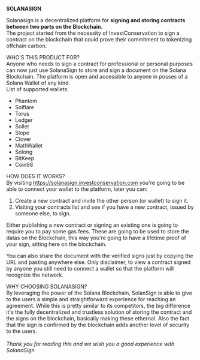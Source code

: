 **SOLANASIGN**

Solanasign is a decentralized platform for <b>signing and storing contracts between two parts on the Blockchain</b>.<br>
The project started from the necessity of InvestConservation to sign a contract on the blockchain that could prove their commitment to tokenizing offchain carbon.

WHO'S THIS PRODUCT FOR?<br>
Anyone who needs to sign a contract for professional or personal purposes can now just use SolanaSign to store and sign a document on the Solana Blockchain. The platform is open and accessible to anyone in posses of a Solana Wallet of any kind.<br>
List of supported wallets:

<ul><li>Phantom</li>
<li>Solflare</li>
<li>Torus</li>
<li>Ledger</li>
<li>Sollet</li>
<li>Slope</li>
<li>Clover</li>
<li>MathWallet</li>
<li>Solong</li>
<li>BitKeep</li>
<li>Coin98</li>
</ul>

HOW DOES IT WORKS?<br>
By visiting <a>https://solanasign.investconservation.com</a> you're going to be able to connect your wallet to the platform, later you can:

<ol>
<li>Create a new contract and invite the other person (or wallet) to sign it.</li>
<li>Visiting your contracts list and see if you have a new contract, issued by someone else, to sign.</li>
</ol>

Either publishing a new contract or signing an existing one is going to require you to pay some gas fees. These are going to be used to store the datas on the Blockchain, this way you're going to have a lifetime proof of your sign, sitting here on the blockchain.<br>

You can also share the document with the verified signs just by copying the URL and pasting anywhere else. Only disclaimer, to view a contract signed by anyone you still need to connect a wallet so that the platform will recognize the network.<br>

WHY CHOOSING SOLANASIGN?<br>
By leveraging the power of the Solana Blockchain, SolanSign is able to give to the users a simple and straightforward experience for reaching an agreement. While this is pretty similar to its competitors, the big difference it's the fully decentralized and trustless solution of storing the contract and the signs on the blockchain, basically making these ethernal. Also the fact that the sign is confirmed by the blockchain adds another level of security to the users.<br>
<br>
<i>Thank you for reading this and we wish you a good experience with SolanaSign</i>
